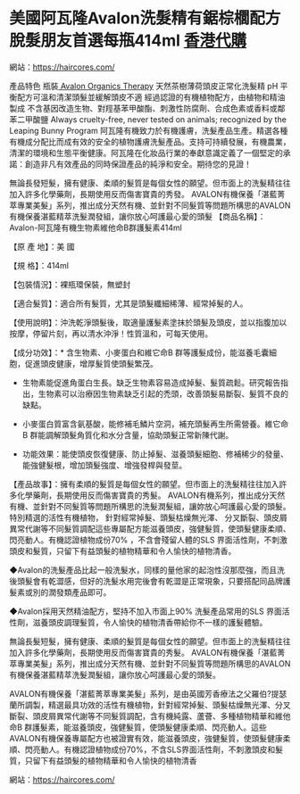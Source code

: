 # 美國阿瓦隆Avalon洗髮精有鋸棕櫚配方脫髮朋友首選每瓶414ml [香港代購](https://haircores.com/)

網站：https://haircores.com/

產品特色
瓶裝[ Avalon Organics Therapy](https://haircores.com/%e7%be%8e%e5%9c%8b%e9%98%bf%e7%93%a6%e9%9a%86avalon%e6%b4%97%e9%ab%ae%e7%b2%be%e6%9c%89%e9%8b%b8%e6%a3%95%e6%ab%9a%e9%85%8d%e6%96%b9%e8%84%ab%e9%ab%ae%e6%9c%8b%e5%8f%8b%e9%a6%96%e9%81%b8%e6%af%8f/) 天然茶樹薄荷頭皮正常化洗髮精
pH 平衡配方可溫和清潔頭髮並緩解頭皮不適
經過認證的有機植物配方，由植物和精油製成
不含基因改造生物、對羥基苯甲酸酯、刺激性防腐劑、合成色素或香料或鄰苯二甲酸鹽
Always cruelty-free, never tested on animals; recognized by the Leaping Bunny Program
阿瓦隆有機致力於有機護膚，洗髮產品生產。精選各種有機成分配比而成有效的安全的植物護膚洗髮產品。支持可持續發展，有機農業，清潔的環境和生態平衡健康。阿瓦隆在化妝品行業的奉獻意識定義了一個堅定的承諾：創造非凡有效產品的同時保證產品的純淨和安全。期待您的見證！

無論長發短髮，擁有健康、柔順的髮質是每個女性的願望。但市面上的洗髮精往往加入許多化學藥劑，長期使用反而傷害寶貴的秀發。 AVALON有機保養「湛藍菁萃專業美髮」系列，推出成分天然有機、並針對不同髮質等問題所構思的AVALON有機保養湛藍精萃洗髮潤發組，讓你放心呵護最心愛的頭髮
【商品名稱】：Avalon-阿瓦隆有機生物素維他命B群護髮素414ml

【原 產 地】：美 國

【規 格】：414ml

【包裝情況】：裸瓶環保裝，無塑封

【適合髮質】：適合所有髮質，尤其是頭髮纖細稀薄、經常掉髮的人。

【使用說明】：沖洗乾淨頭髮後，取適量護髮素塗抹於頭髮及頭皮，並以指腹加以按摩，停留片刻，再以清水沖淨！性質溫和，可每天使用。

【成分功效】：* 含生物素、小麥蛋白和維它命B 群等護髮成份，能滋養毛囊細胞，促進頭皮健康，增厚髮質使頭髮繁茂。

* 生物素能促進角蛋白生長。缺乏生物素容易造成掉髮、髮質疏鬆。研究報告指出，生物素可以治療因生物素缺乏引起的禿頭，改善頭髮易斷裂、髮質不良的缺點。

* 小麥蛋白質富含氨基酸，能修補毛鱗片空洞，補充頭髮再生所需營養。維它命B 群能調解頭髮角質化和水分含量，協助頭髮正常新陳代謝。

* 功能效果：能使頭皮恢復健康、防止掉髮、滋養頭髮細胞、修補稀少的發量、能強健髮根，增加頭髮強度、增強發桿與發莖。

【產品故事】：擁有柔順的髮質是每個女性的願望。但市面上的洗髮精往往加入許多化學藥劑，長期使用反而傷害寶貴的秀髮。 AVALON有機系列，推出成分天然有機、並針對不同髮質等問題所構思的洗髮潤髮組，讓妳放心呵護最心愛的頭髮。特別精選的活性有機植物， 針對經常掉髮、頭髮枯燥無光澤、 分叉斷裂、頭皮屑異常代謝等不同髮質調配這些專屬配方能滋養頭皮，強健髮質，使頭髮健康柔順、閃亮動人。有機認證植物成份70% ，不含會殘留人體的SLS 界面活性劑，不刺激頭皮和髮質，只留下有益頭髮的植物精華和令人愉快的植物清香。

◆Avalon的洗髮產品比起一般洗髮水，同樣的量他家的起泡性沒那麼強，而且洗後頭髮會有乾澀感，但好的洗髮水用完後會有乾澀是正常現象，只要搭配同品牌護髮素或別的潤發類產品即可。

◆Avalon採用天然精油配方，堅持不加入市面上90% 洗髮產品常用的SLS 界面活性劑，滋養頭皮調理髮質，令人愉快的植物清香帶給你不一樣的護髮體驗。

無論長髮短髮，擁有健康、柔順的髮質是每個女性的願望。但市面上的洗髮精往往加入許多化學藥劑，長期使用反而傷害寶貴的秀髮。 AVALON有機保養「湛藍菁萃專業美髮」系列，推出成分天然有機、並針對不同髮質等問題所構思的AVALON有機保養湛藍精萃洗髮潤髮組，讓你放心呵護最心愛的頭髮。

AVALON有機保養「湛藍菁萃專業美髮」系列，是由英國芳香療法之父羅伯?提瑟蘭所調製，精選最具功效的活性有機植物，針對經常掉髮、頭髮枯燥無光澤、分叉斷裂、頭皮屑異常代謝等不同髮質調配，含有機純露、蘆薈、多種植物精華和維他命B 群護髮素，能滋養頭皮，強健髮質，使頭髮健康柔順、閃亮動人。這些AVALON有機保養專屬配方也被證實有效，能滋養頭皮，強健髮質，使頭髮健康柔順、閃亮動人。有機認證植物成份70%，不含SLS界面活性劑，不刺激頭皮和髮質，只留下有益頭髮的植物精華和令人愉快的植物清香

網站：https://haircores.com/

